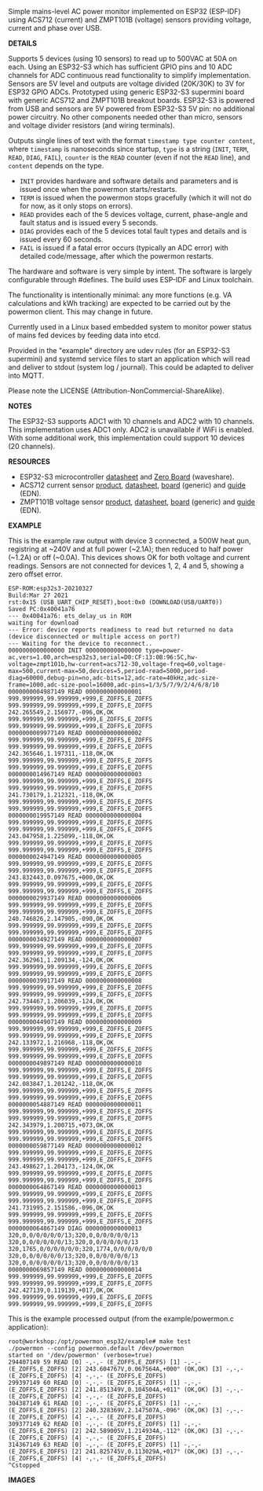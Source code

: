 
Simple mains-level AC power monitor implemented on ESP32 (ESP-IDF) using ACS712 (current) and ZMPT101B (voltage) sensors providing voltage, current and phase over USB.

**DETAILS**

Supports 5 devices (using 10 sensors) to read up to 500VAC at 50A on each.
Using an ESP32-S3 which has sufficient GPIO pins and 10 ADC channels for ADC continuous read functionality to simplify implementation.
Sensors are 5V level and outputs are voltage divided (20K/30K) to 3V for ESP32 GPIO ADCs.
Prototyped using generic ESP32-S3 supermini board with generic ACS712 and ZMPT101B breakout boards.
ESP32-S3 is powered from USB and sensors are 5V powered from ESP32-S3 5V pin: no additional power circuitry.
No other components needed other than micro, sensors and voltage divider resistors (and wiring terminals).

Outputs single lines of text with the format ``timestamp type counter content``, where ``timestamp`` is nanoseconds since startup, ``type`` is a string (``INIT``, ``TERM``, ``READ``, ``DIAG``, ``FAIL``), ``counter`` is the ``READ`` counter (even if not the ``READ`` line), and ``content`` depends on the type.
* ``INIT`` provides hardware and software details and parameters and is issued once when the powermon starts/restarts.
* ``TERM`` is issued when the powermon stops gracefully (which it will not do for now, as it only stops on errors).
* ``READ`` provides each of the 5 devices voltage, current, phase-angle and fault status and is issued every 5 seconds.
* ``DIAG`` provides each of the 5 devices total fault types and details and is issued every 60 seconds.
* ``FAIL`` is issued if a fatal error occurs (typically an ADC error) with detailed code/message, after which the powermon restarts.

The hardware and software is very simple by intent.
The software is largely configurable through #defines.
The build uses ESP-IDF and Linux toolchain.

The functionality is intentionally minimal: any more functions (e.g. VA calculations and kWh tracking) are expected to be carried out by the powermon client. This may change in future.

Currently used in a Linux based embedded system to monitor power status of mains fed devices by feeding data into etcd.

Provided in the "example" directory are udev rules (for an ESP32-S3 supermini) and systemd service files to start an application which will read and deliver to stdout (system log / journal). This could be adapted to deliver into MQTT.

Please note the LICENSE (Attribution-NonCommercial-ShareAlike).

**NOTES**

The ESP32-S3 supports ADC1 with 10 channels and ADC2 with 10 channels. This implementation uses ADC1 only. ADC2 is unavailable if WiFi is enabled. With some additional work, this implementation could support 10 devices (20 channels). 

**RESOURCES**

* ESP32-S3 microcontroller [datasheet](https://www.espressif.com/sites/default/files/documentation/esp32-s3_datasheet_en.pdf) and [Zero Board](https://www.waveshare.com/esp32-s3-zero.htm) (waveshare).
* ACS712 current sensor [product](https://www.allegromicro.com/en/products/sense/current-sensor-ics/integrated-current-sensors/acs712), [datasheet](https://www.allegromicro.com/-/media/files/datasheets/acs712-datasheet.pdf), [board](https://www.aliexpress.com/item/1005007381850382.html) (generic) and [guide](https://www.edn.com/current-sensor-module-microcontrollers) (EDN).
* ZMPT101B voltage sensor [product](https://www.micro-transformer.com/2ma-2ma-voltage-transformer-ZMPT101B.html), [datasheet](https://5krorwxhmqqirik.leadongcdn.com/ZMPT101B+specification-aidijBqoKomRilSqqokpjkp.pdf), [board](https://www.aliexpress.com/item/1005009144961238.html) (generic) and [guide](https://www.edn.com/voltage-sensor) (EDN).

**EXAMPLE**

This is the example raw output with device 3 connected, a 500W heat gun, registring at ~240V and at full power (~2.1A); then reduced to half power (~1.2A) or off (~0.0A). This devices shows OK for both voltage and current readings. Sensors are not connected for devices 1, 2, 4 and 5, showing a zero offset error.

```
ESP-ROM:esp32s3-20210327
Build:Mar 27 2021
rst:0x15 (USB_UART_CHIP_RESET),boot:0x0 (DOWNLOAD(USB/UART0))
Saved PC:0x40041a76
--- 0x40041a76: ets_delay_us in ROM
waiting for download
--- Error: device reports readiness to read but returned no data (device disconnected or multiple access on port?)
--- Waiting for the device to reconnect..
0000000000000000 INIT 0000000000000000 type=power-ac,vers=1.00,arch=esp32s3,serial=D0:CF:13:0B:96:5C,hw-voltage=zmpt101b,hw-current=acs712-30,voltage-freq=60,voltage-max=500,current-max=50,devices=5,period-read=5000,period-diag=60000,debug-pin=no,adc-bits=12,adc-rate=40kHz,adc-size-frame=1000,adc-size-pool=16000,adc-pins=1/3/5/7/9/2/4/6/8/10
0000000004987149 READ 0000000000000001 999.999999,99.999999,+999,E_ZOFFS,E_ZOFFS 999.999999,99.999999,+999,E_ZOFFS,E_ZOFFS 242.265549,2.156977,-096,OK,OK 999.999999,99.999999,+999,E_ZOFFS,E_ZOFFS 999.999999,99.999999,+999,E_ZOFFS,E_ZOFFS
0000000009977149 READ 0000000000000002 999.999999,99.999999,+999,E_ZOFFS,E_ZOFFS 999.999999,99.999999,+999,E_ZOFFS,E_ZOFFS 242.365646,1.197311,-118,OK,OK 999.999999,99.999999,+999,E_ZOFFS,E_ZOFFS 999.999999,99.999999,+999,E_ZOFFS,E_ZOFFS
0000000014967149 READ 0000000000000003 999.999999,99.999999,+999,E_ZOFFS,E_ZOFFS 999.999999,99.999999,+999,E_ZOFFS,E_ZOFFS 241.730179,1.212321,-118,OK,OK 999.999999,99.999999,+999,E_ZOFFS,E_ZOFFS 999.999999,99.999999,+999,E_ZOFFS,E_ZOFFS
0000000019957149 READ 0000000000000004 999.999999,99.999999,+999,E_ZOFFS,E_ZOFFS 999.999999,99.999999,+999,E_ZOFFS,E_ZOFFS 243.047958,1.225099,-118,OK,OK 999.999999,99.999999,+999,E_ZOFFS,E_ZOFFS 999.999999,99.999999,+999,E_ZOFFS,E_ZOFFS
0000000024947149 READ 0000000000000005 999.999999,99.999999,+999,E_ZOFFS,E_ZOFFS 999.999999,99.999999,+999,E_ZOFFS,E_ZOFFS 243.832443,0.097675,+000,OK,OK 999.999999,99.999999,+999,E_ZOFFS,E_ZOFFS 999.999999,99.999999,+999,E_ZOFFS,E_ZOFFS
0000000029937149 READ 0000000000000006 999.999999,99.999999,+999,E_ZOFFS,E_ZOFFS 999.999999,99.999999,+999,E_ZOFFS,E_ZOFFS 240.746826,2.147905,-090,OK,OK 999.999999,99.999999,+999,E_ZOFFS,E_ZOFFS 999.999999,99.999999,+999,E_ZOFFS,E_ZOFFS
0000000034927149 READ 0000000000000007 999.999999,99.999999,+999,E_ZOFFS,E_ZOFFS 999.999999,99.999999,+999,E_ZOFFS,E_ZOFFS 242.362961,1.209134,-124,OK,OK 999.999999,99.999999,+999,E_ZOFFS,E_ZOFFS 999.999999,99.999999,+999,E_ZOFFS,E_ZOFFS
0000000039917149 READ 0000000000000008 999.999999,99.999999,+999,E_ZOFFS,E_ZOFFS 999.999999,99.999999,+999,E_ZOFFS,E_ZOFFS 242.734467,1.206039,-124,OK,OK 999.999999,99.999999,+999,E_ZOFFS,E_ZOFFS 999.999999,99.999999,+999,E_ZOFFS,E_ZOFFS
0000000044907149 READ 0000000000000009 999.999999,99.999999,+999,E_ZOFFS,E_ZOFFS 999.999999,99.999999,+999,E_ZOFFS,E_ZOFFS 242.133972,1.216968,-118,OK,OK 999.999999,99.999999,+999,E_ZOFFS,E_ZOFFS 999.999999,99.999999,+999,E_ZOFFS,E_ZOFFS
0000000049897149 READ 0000000000000010 999.999999,99.999999,+999,E_ZOFFS,E_ZOFFS 999.999999,99.999999,+999,E_ZOFFS,E_ZOFFS 242.083847,1.201242,-118,OK,OK 999.999999,99.999999,+999,E_ZOFFS,E_ZOFFS 999.999999,99.999999,+999,E_ZOFFS,E_ZOFFS
0000000054887149 READ 0000000000000011 999.999999,99.999999,+999,E_ZOFFS,E_ZOFFS 999.999999,99.999999,+999,E_ZOFFS,E_ZOFFS 242.343979,1.200715,+073,OK,OK 999.999999,99.999999,+999,E_ZOFFS,E_ZOFFS 999.999999,99.999999,+999,E_ZOFFS,E_ZOFFS
0000000059877149 READ 0000000000000012 999.999999,99.999999,+999,E_ZOFFS,E_ZOFFS 999.999999,99.999999,+999,E_ZOFFS,E_ZOFFS 243.498627,1.204173,-124,OK,OK 999.999999,99.999999,+999,E_ZOFFS,E_ZOFFS 999.999999,99.999999,+999,E_ZOFFS,E_ZOFFS
0000000064867149 READ 0000000000000013 999.999999,99.999999,+999,E_ZOFFS,E_ZOFFS 999.999999,99.999999,+999,E_ZOFFS,E_ZOFFS 241.731995,2.151586,-096,OK,OK 999.999999,99.999999,+999,E_ZOFFS,E_ZOFFS 999.999999,99.999999,+999,E_ZOFFS,E_ZOFFS
0000000064867149 DIAG 0000000000000013 320,0,0/0/0/0/0/13;320,0,0/0/0/0/0/13 320,0,0/0/0/0/0/13;320,0,0/0/0/0/0/13 320,1765,0/0/0/0/0/0;320,1774,0/0/0/0/0/0 320,0,0/0/0/0/0/13;320,0,0/0/0/0/0/13 320,0,0/0/0/0/0/13;320,0,0/0/0/0/0/13
0000000069857149 READ 0000000000000014 999.999999,99.999999,+999,E_ZOFFS,E_ZOFFS 999.999999,99.999999,+999,E_ZOFFS,E_ZOFFS 242.427139,0.119139,+017,OK,OK 999.999999,99.999999,+999,E_ZOFFS,E_ZOFFS 999.999999,99.999999,+999,E_ZOFFS,E_ZOFFS
```

This is the example processed output (from the example/powermon.c application):

```
root@workshop:/opt/powermon_esp32/example# make test
./powermon --config powermon.default /dev/powermon
started on '/dev/powermon' (verbose=true)
294407149 59 READ [0] -,-,- (E_ZOFFS,E_ZOFFS) [1] -,-,- (E_ZOFFS,E_ZOFFS) [2] 243.604767V,0.067564A,+000° (OK,OK) [3] -,-,- (E_ZOFFS,E_ZOFFS) [4] -,-,- (E_ZOFFS,E_ZOFFS)
299397149 60 READ [0] -,-,- (E_ZOFFS,E_ZOFFS) [1] -,-,- (E_ZOFFS,E_ZOFFS) [2] 241.851349V,0.104504A,+011° (OK,OK) [3] -,-,- (E_ZOFFS,E_ZOFFS) [4] -,-,- (E_ZOFFS,E_ZOFFS)
304387149 61 READ [0] -,-,- (E_ZOFFS,E_ZOFFS) [1] -,-,- (E_ZOFFS,E_ZOFFS) [2] 240.328369V,2.147507A,-096° (OK,OK) [3] -,-,- (E_ZOFFS,E_ZOFFS) [4] -,-,- (E_ZOFFS,E_ZOFFS)
309377149 62 READ [0] -,-,- (E_ZOFFS,E_ZOFFS) [1] -,-,- (E_ZOFFS,E_ZOFFS) [2] 242.589005V,1.214934A,-112° (OK,OK) [3] -,-,- (E_ZOFFS,E_ZOFFS) [4] -,-,- (E_ZOFFS,E_ZOFFS)
314367149 63 READ [0] -,-,- (E_ZOFFS,E_ZOFFS) [1] -,-,- (E_ZOFFS,E_ZOFFS) [2] 241.825745V,0.113029A,+017° (OK,OK) [3] -,-,- (E_ZOFFS,E_ZOFFS) [4] -,-,- (E_ZOFFS,E_ZOFFS)
^Cstopped
```

**IMAGES**

